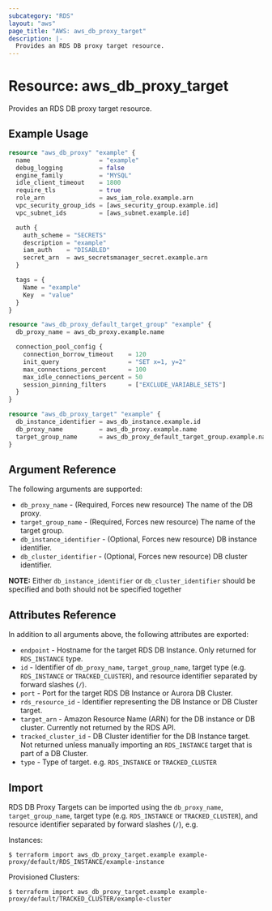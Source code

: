 ```yaml
---
subcategory: "RDS"
layout: "aws"
page_title: "AWS: aws_db_proxy_target"
description: |-
  Provides an RDS DB proxy target resource.
---
```


# Resource: aws_db_proxy_target

Provides an RDS DB proxy target resource.

## Example Usage

```terraform
resource "aws_db_proxy" "example" {
  name                   = "example"
  debug_logging          = false
  engine_family          = "MYSQL"
  idle_client_timeout    = 1800
  require_tls            = true
  role_arn               = aws_iam_role.example.arn
  vpc_security_group_ids = [aws_security_group.example.id]
  vpc_subnet_ids         = [aws_subnet.example.id]

  auth {
    auth_scheme = "SECRETS"
    description = "example"
    iam_auth    = "DISABLED"
    secret_arn  = aws_secretsmanager_secret.example.arn
  }

  tags = {
    Name = "example"
    Key  = "value"
  }
}

resource "aws_db_proxy_default_target_group" "example" {
  db_proxy_name = aws_db_proxy.example.name

  connection_pool_config {
    connection_borrow_timeout    = 120
    init_query                   = "SET x=1, y=2"
    max_connections_percent      = 100
    max_idle_connections_percent = 50
    session_pinning_filters      = ["EXCLUDE_VARIABLE_SETS"]
  }
}

resource "aws_db_proxy_target" "example" {
  db_instance_identifier = aws_db_instance.example.id
  db_proxy_name          = aws_db_proxy.example.name
  target_group_name      = aws_db_proxy_default_target_group.example.name
}
```

## Argument Reference

The following arguments are supported:

* `db_proxy_name` - (Required, Forces new resource) The name of the DB proxy.
* `target_group_name` - (Required, Forces new resource) The name of the target group.
* `db_instance_identifier` - (Optional, Forces new resource) DB instance identifier.
* `db_cluster_identifier` - (Optional, Forces new resource) DB cluster identifier.

**NOTE:** Either `db_instance_identifier` or `db_cluster_identifier` should be specified and both should not be specified together

## Attributes Reference

In addition to all arguments above, the following attributes are exported:

* `endpoint` - Hostname for the target RDS DB Instance. Only returned for `RDS_INSTANCE` type.
* `id` - Identifier of  `db_proxy_name`, `target_group_name`, target type (e.g. `RDS_INSTANCE` or `TRACKED_CLUSTER`), and resource identifier separated by forward slashes (`/`).
* `port` - Port for the target RDS DB Instance or Aurora DB Cluster.
* `rds_resource_id` - Identifier representing the DB Instance or DB Cluster target.
* `target_arn` - Amazon Resource Name (ARN) for the DB instance or DB cluster. Currently not returned by the RDS API.
* `tracked_cluster_id` - DB Cluster identifier for the DB Instance target. Not returned unless manually importing an `RDS_INSTANCE` target that is part of a DB Cluster.
* `type` - Type of target. e.g. `RDS_INSTANCE` or `TRACKED_CLUSTER`

## Import

RDS DB Proxy Targets can be imported using the `db_proxy_name`, `target_group_name`, target type (e.g. `RDS_INSTANCE` or `TRACKED_CLUSTER`), and resource identifier separated by forward slashes (`/`), e.g.

Instances:

```
$ terraform import aws_db_proxy_target.example example-proxy/default/RDS_INSTANCE/example-instance
```

Provisioned Clusters:

```
$ terraform import aws_db_proxy_target.example example-proxy/default/TRACKED_CLUSTER/example-cluster
```
